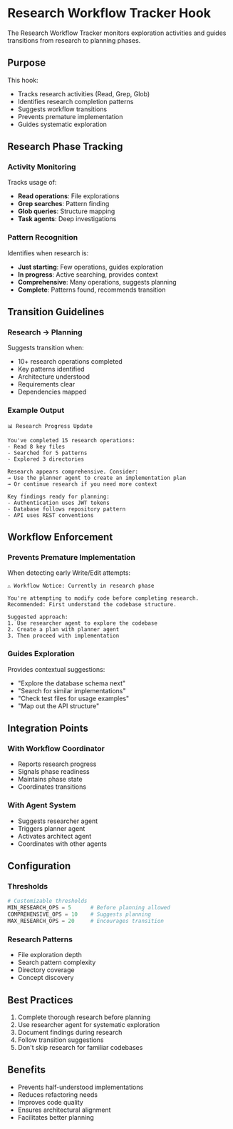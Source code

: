 # Research Workflow Tracker Hook

The Research Workflow Tracker monitors exploration activities and guides transitions from research to planning phases.

## Purpose

This hook:
- Tracks research activities (Read, Grep, Glob)
- Identifies research completion patterns
- Suggests workflow transitions
- Prevents premature implementation
- Guides systematic exploration

## Research Phase Tracking

### Activity Monitoring
Tracks usage of:
- **Read operations**: File explorations
- **Grep searches**: Pattern finding
- **Glob queries**: Structure mapping
- **Task agents**: Deep investigations

### Pattern Recognition
Identifies when research is:
- **Just starting**: Few operations, guides exploration
- **In progress**: Active searching, provides context
- **Comprehensive**: Many operations, suggests planning
- **Complete**: Patterns found, recommends transition

## Transition Guidelines

### Research → Planning
Suggests transition when:
- 10+ research operations completed
- Key patterns identified
- Architecture understood
- Requirements clear
- Dependencies mapped

### Example Output
```
📊 Research Progress Update

You've completed 15 research operations:
- Read 8 key files
- Searched for 5 patterns
- Explored 3 directories

Research appears comprehensive. Consider:
→ Use the planner agent to create an implementation plan
→ Or continue research if you need more context

Key findings ready for planning:
- Authentication uses JWT tokens
- Database follows repository pattern
- API uses REST conventions
```

## Workflow Enforcement

### Prevents Premature Implementation
When detecting early Write/Edit attempts:
```
⚠️ Workflow Notice: Currently in research phase

You're attempting to modify code before completing research.
Recommended: First understand the codebase structure.

Suggested approach:
1. Use researcher agent to explore the codebase
2. Create a plan with planner agent
3. Then proceed with implementation
```

### Guides Exploration
Provides contextual suggestions:
- "Explore the database schema next"
- "Search for similar implementations"
- "Check test files for usage examples"
- "Map out the API structure"

## Integration Points

### With Workflow Coordinator
- Reports research progress
- Signals phase readiness
- Maintains phase state
- Coordinates transitions

### With Agent System
- Suggests researcher agent
- Triggers planner agent
- Activates architect agent
- Coordinates with other agents

## Configuration

### Thresholds
```python
# Customizable thresholds
MIN_RESEARCH_OPS = 5      # Before planning allowed
COMPREHENSIVE_OPS = 10    # Suggests planning
MAX_RESEARCH_OPS = 20     # Encourages transition
```

### Research Patterns
- File exploration depth
- Search pattern complexity
- Directory coverage
- Concept discovery

## Best Practices

1. Complete thorough research before planning
2. Use researcher agent for systematic exploration
3. Document findings during research
4. Follow transition suggestions
5. Don't skip research for familiar codebases

## Benefits

- Prevents half-understood implementations
- Reduces refactoring needs
- Improves code quality
- Ensures architectural alignment
- Facilitates better planning